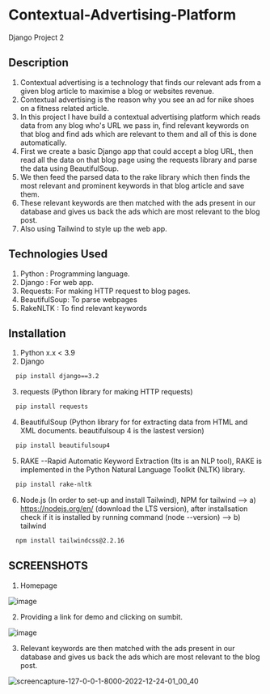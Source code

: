 # Contextual-Advertising-Platform
Django Project 2

## Description
1) Contextual advertising is a technology that finds our relevant ads from a given blog article to maximise a blog or websites revenue.
2) Contextual advertising is the reason why you see an ad for nike shoes on a fitness related article.
3) In this project I have build a contextual advertising platform which reads data from any blog who's URL we pass in, find relevant keywords on that blog and find ads which are relevant to them and all of this is done automatically.
3) First we create a basic Django app that could accept a blog URL, then read all the data on that blog page using the requests library and parse the data using BeautifulSoup.
4) We then feed the parsed data to the rake library which then finds the most relevant and prominent keywords in that blog article and save them.
5) These relevant keywords are then matched with the ads present in our database and gives us back the ads which are most relevant to the blog post.
6) Also using Tailwind to style up the web app.

## Technologies Used
1) Python : Programming language.
2) Django : For web app.
3) Requests: For making HTTP request to blog pages.
4) BeautifulSoup: To parse webpages
5) RakeNLTK : To find relevant keywords

## Installation
1) Python x.x < 3.9
2) Django 

```bash
  pip install django==3.2
```
3) requests (Python library for making HTTP requests)

```bash
  pip install requests
```
4) BeautifulSoup (Python library for for extracting data from HTML and XML documents. beautifulsoup 4 is the lastest version)

```bash
  pip install beautifulsoup4
```
5) RAKE --Rapid Automatic Keyword Extraction (Its is an NLP tool), RAKE is implemented in the Python Natural Language Toolkit (NLTK) library. 

```bash
  pip install rake-nltk
```
6) Node.js (In order to set-up and install Tailwind), NPM for tailwind
--> a) https://nodejs.org/en/  (download the LTS version), after installsation check if it is installed by running command (node --version)
--> b) tailwind 

```bash
  npm install tailwindcss@2.2.16
```

## SCREENSHOTS

1) Homepage  

![image](https://user-images.githubusercontent.com/102078863/209398280-f8fb4bbf-5784-4476-9b98-50abebaec2e4.png)


2) Providing a link for demo and clicking on sumbit.

![image](https://user-images.githubusercontent.com/102078863/209398332-b82224ca-17e8-4c9b-852f-280a8222cd61.png)


3) Relevant keywords are then matched with the ads present in our database and gives us back the ads which are most relevant to the blog post. 
 
![screencapture-127-0-0-1-8000-2022-12-24-01_00_40](https://user-images.githubusercontent.com/102078863/209398397-7ff0f61d-6b1d-4599-9aca-f5ba0082ea2a.png)






